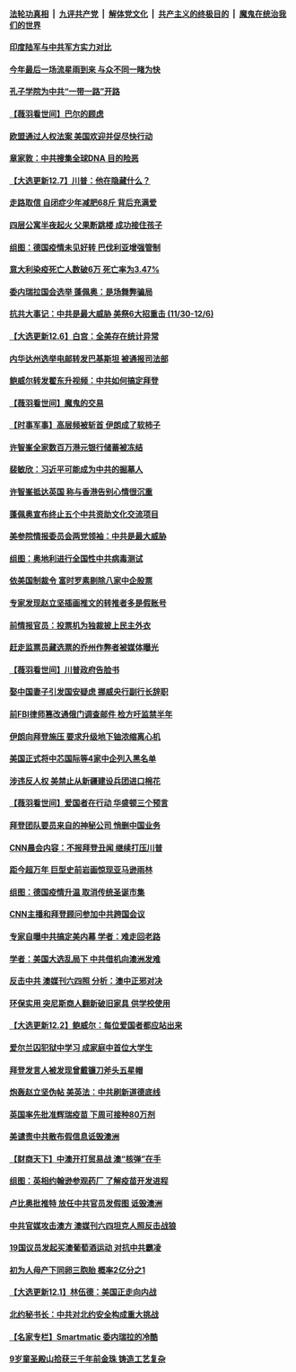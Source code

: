 ####  [法轮功真相](../../../../basic/blob/master/README.md?t=12081402) &nbsp;|&nbsp; [九评共产党](../../../../9ping.md/blob/master/README.md?t=12081402) &nbsp;|&nbsp; [解体党文化](../../../../jtdwh.md/blob/master/README.md?t=12081402)  &nbsp;|&nbsp; [共产主义的终极目的](../../../../gczydzjmd.md/blob/master/README.md?t=12081402) &nbsp;|&nbsp; [魔鬼在统治我们的世界](../../../../mgztzwmdsj.md/blob/master/README.md?t=12081402) 

#### [印度陆军与中共军方实力对比](../pages/nsc418/n12589381.md?t=12081402) 

#### [今年最后一场流星雨到来 与众不同一睹为快](../pages/nsc418/n12602167.md?t=12081402) 

#### [孔子学院为中共“一带一路”开路](../pages/nsc418/n12565899.md?t=12081402) 

#### [【薇羽看世间】巴尔的顾虑](../pages/nsc418/n12601716.md?t=12081402) 

#### [欧盟通过人权法案 美国欢迎并促尽快行动](../pages/nsc418/n12601934.md?t=12081402) 

#### [章家敦：中共搜集全球DNA 目的险恶](../pages/nsc418/n12601829.md?t=12081402) 

#### [【大选更新12.7】川普：他在隐藏什么？](../pages/nsc418/n12601102.md?t=12081402) 

#### [走路取信 自闭症少年减肥68斤 背后充满爱](../pages/nsc418/n12600953.md?t=12081402) 

#### [四层公寓半夜起火 父果断跳楼 成功接住孩子](../pages/nsc418/n12600335.md?t=12081402) 

#### [组图：德国疫情未见好转  巴伐利亚增强管制](../pages/nsc418/n12601183.md?t=12081402) 

#### [意大利染疫死亡人数破6万 死亡率为3.47%](../pages/nsc418/n12600715.md?t=12081402) 

#### [委内瑞拉国会选举 蓬佩奥：是场舞弊骗局](../pages/nsc418/n12600345.md?t=12081402) 

#### [抗共大事记：中共是最大威胁 美祭6大招重击 (11/30-12/6)](../pages/nsc418/n12599802.md?t=12081402) 

#### [【大选更新12.6】白宫：全美存在统计异常](../pages/nsc418/n12599095.md?t=12081402) 

#### [内华达州选举电邮转发巴基斯坦 被通报司法部](../pages/nsc418/n12599563.md?t=12081402) 

#### [鲍威尔转发翟东升视频：中共如何搞定拜登](../pages/nsc418/n12599572.md?t=12081402) 

#### [【薇羽看世间】魔鬼的交易](../pages/nsc418/n12598571.md?t=12081402) 

#### [【时事军事】高层频被斩首 伊朗成了软柿子](../pages/nsc418/n12596563.md?t=12081402) 

#### [许智峯全家数百万港元银行储蓄被冻结](../pages/nsc418/n12598333.md?t=12081402) 

#### [裴敏欣：习近平可能成为中共的掘墓人](../pages/nsc418/n12598214.md?t=12081402) 

#### [许智峯抵达英国 称与香港告别心情很沉重](../pages/nsc418/n12598209.md?t=12081402) 

#### [蓬佩奥宣布终止五个中共资助文化交流项目](../pages/nsc418/n12598159.md?t=12081402) 

#### [美参院情报委员会两党领袖：中共是最大威胁](../pages/nsc418/n12597938.md?t=12081402) 

#### [组图：奥地利进行全国性中共病毒测试](../pages/nsc418/n12597864.md?t=12081402) 

#### [依美国制裁令 富时罗素剔除八家中企股票](../pages/nsc418/n12597455.md?t=12081402) 

#### [专家发现赵立坚插画推文的转推者多是假账号](../pages/nsc418/n12597065.md?t=12081402) 

#### [前情报官员：投票机为独裁披上民主外衣](../pages/nsc418/n12596786.md?t=12081402) 

#### [赶走监票员藏选票的乔州作弊者被媒体曝光](../pages/nsc418/n12596491.md?t=12081402) 

#### [【薇羽看世间】川普政府告脸书](../pages/nsc418/n12596480.md?t=12081402) 

#### [娶中国妻子引发国安疑虑 挪威央行副行长辞职](../pages/nsc418/n12596481.md?t=12081402) 

#### [前FBI律师篡改通俄门调查邮件 检方吁监禁半年](../pages/nsc418/n12596336.md?t=12081402) 

#### [伊朗向拜登施压 要求升级地下铀浓缩离心机](../pages/nsc418/n12596587.md?t=12081402) 

#### [美国正式将中芯国际等4家中企列入黑名单](../pages/nsc418/n12596015.md?t=12081402) 

#### [涉违反人权 美禁止从新疆建设兵团进口棉花](../pages/nsc418/n12595741.md?t=12081402) 

#### [【薇羽看世间】爱国者在行动 华盛顿三个预言](../pages/nsc418/n12594280.md?t=12081402) 

#### [拜登团队要员来自的神秘公司 悄删中国业务](../pages/nsc418/n12593964.md?t=12081402) 

#### [CNN晨会内容：不报拜登丑闻 继续打压川普](../pages/nsc418/n12593797.md?t=12081402) 

#### [距今超万年 巨型史前岩画惊现亚马逊雨林](../pages/nsc418/n12592804.md?t=12081402) 

#### [组图：德国疫情升温 取消传统圣诞市集](../pages/nsc418/n12593474.md?t=12081402) 

#### [CNN主播和拜登顾问参加中共跨国会议](../pages/nsc418/n12593581.md?t=12081402) 

#### [专家自曝中共搞定美内幕 学者：难走回老路](../pages/nsc418/n12592045.md?t=12081402) 

#### [学者：美国大选乱局下 中共借机向澳洲发难](../pages/nsc418/n12591570.md?t=12081402) 

#### [反击中共 澳媒刊六四照 分析：澳中正邪对决](../pages/nsc418/n12591599.md?t=12081402) 

#### [环保实用 突尼斯商人翻新破旧家具 供学校使用](../pages/nsc418/n12591033.md?t=12081402) 

#### [【大选更新12.2】鲍威尔：每位爱国者都应站出来](../pages/nsc418/n12590387.md?t=12081402) 

#### [爱尔兰囚犯狱中学习 成家庭中首位大学生](../pages/nsc418/n12591075.md?t=12081402) 

#### [拜登发言人被发现曾戴镰刀斧头五星帽](../pages/nsc418/n12591279.md?t=12081402) 

#### [炮轰赵立坚伪帖 美英法：中共刷新道德底线](../pages/nsc418/n12591118.md?t=12081402) 

#### [英国率先批准辉瑞疫苗 下周可接种80万剂](../pages/nsc418/n12590999.md?t=12081402) 

#### [美谴责中共散布假信息诋毁澳洲](../pages/nsc418/n12590989.md?t=12081402) 

#### [【财商天下】中澳开打贸易战 澳“核弹”在手](../pages/nsc418/n12591091.md?t=12081402) 

#### [组图：英相约翰逊参观药厂 了解疫苗开发进程](../pages/nsc418/n12590080.md?t=12081402) 

#### [卢比奥批推特 放任中共官员发假图 诋毁澳洲](../pages/nsc418/n12590030.md?t=12081402) 

#### [中共官媒攻击澳方 澳媒刊六四坦克人照反击战狼](../pages/nsc418/n12588569.md?t=12081402) 

#### [19国议员发起买澳葡萄酒运动 对抗中共霸凌](../pages/nsc418/n12588804.md?t=12081402) 

#### [初为人母产下同卵三胞胎 概率2亿分之1](../pages/nsc418/n12588003.md?t=12081402) 

#### [【大选更新12.1】林伍德：美国正走向内战](../pages/nsc418/n12587667.md?t=12081402) 

#### [北约秘书长：中共对北约安全构成重大挑战](../pages/nsc418/n12588335.md?t=12081402) 

#### [【名家专栏】Smartmatic 委内瑞拉的冷酷](../pages/nsc418/n12588028.md?t=12081402) 

#### [9岁童圣殿山拾获三千年前金珠 铸造工艺复杂](../pages/nsc418/n12586918.md?t=12081402) 

